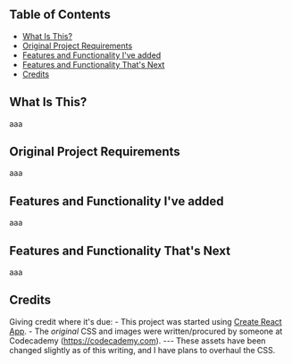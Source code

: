 ## Table of Contents

- [What Is This?](#description)
- [Original Project Requirements](#project-requirements)
- [Features and Functionality I've added](#improvements)
- [Features and Functionality That's Next](#pending-improvements)
- [Credits](#credits)

## What Is This?
  aaa

## Original Project Requirements
  aaa

## Features and Functionality I've added
  aaa

## Features and Functionality That's Next
  aaa

## Credits
  Giving credit where it's due:
    - This project was started using [Create React App](https://github.com/facebookincubator/create-react-app).
    - The _original_ CSS and images were written/procured by someone at Codecademy (https://codecademy.com).
    --- These assets have been changed slightly as of this writing, and I have plans to overhaul the CSS.

